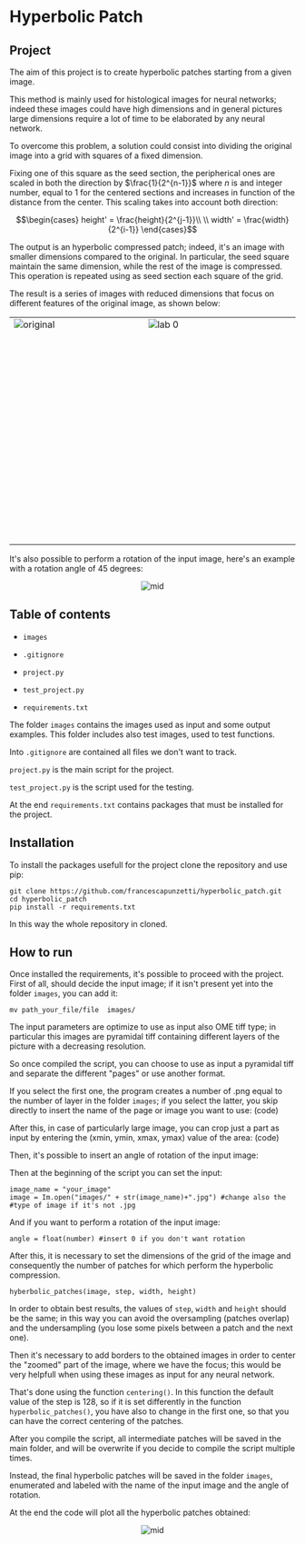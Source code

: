 # Hyperbolic Patch

## Project

The aim of this project is to create hyperbolic patches starting from a given image.

This method is mainly used for histological images for neural networks; indeed these images could have high dimensions and in general pictures large dimensions require a lot of time to be elaborated by any neural network.

To overcome this problem, a solution could consist into dividing the original image into a grid with squares of a fixed dimension.

Fixing one of this square as the seed section, the peripherical ones are scaled in both the direction by $\frac{1}{2^{n-1}}$ where *n* is and integer number, equal to 1 for the centered sections and increases in function of the distance from the center.
This scaling takes into account both direction:

$$\begin{cases}
height' = \frac{height}{2^{j-1}}\\
\\ width' = \frac{width}{2^{i-1}}
\end{cases}$$

The output is an hyperbolic compressed patch; indeed, it's an image with smaller dimensions compared to the original. 
In particular, the seed square maintain the same dimension, while the rest of the image is compressed. 
This operation is repeated using as seed section each square of the grid.

The result is a series of images with reduced dimensions that focus on different features of the original image, as shown below: 

<div align='center'>
<table cellspacing="2" cellpadding="2" width="600" border="0">
<tbody>
<tr>
<td valign="top" height="400" width="400"><img src="https://i.ibb.co/tmkjVqm/Schermata-2022-11-08-alle-15-53-22.png" alt="original" align=”center” title="Original" border="0"></a></td>
<td valign="top" width="500"><img src="https://i.ibb.co/P1gtPcX/lab-1.png" alt="lab 0" align=”center” border="0"></a></td>
</tr>
</tbody>
</table>
</div>

It's also possible to perform a rotation of the input image, here's an example with a rotation angle of 45 degrees:

<div  align='center'>
<img  src="https://i.ibb.co/rbzpZMH/lab-45.png"  alt="mid" border="0">
</div>


## Table of contents

  

-  `images`

-  `.gitignore`

-  `project.py`

-  `test_project.py`

-  `requirements.txt`

  

The folder `images` contains the images used as input and some output examples. This folder includes also test images, used to test functions.

Into `.gitignore` are contained all files we don't want to track.

`project.py` is the main script for the project.

`test_project.py` is the script used for the testing.

At the end `requirements.txt` contains packages that must be installed for the project.

  

## Installation

To install the packages usefull for the project clone the repository and use pip:

```
git clone https://github.com/francescapunzetti/hyperbolic_patch.git
cd hyperbolic_patch
pip install -r requirements.txt
```

In this way the whole repository in cloned.

## How to run 
Once installed the requirements, it's possible to proceed with the project. 
First of all, should decide the input image; if it isn't present yet into the folder `images`, you can add it: 

    mv path_your_file/file  images/
    
The input parameters are optimize to use as input also OME tiff type; in particular this images are pyramidal tiff containing different layers of the picture with a decreasing resolution. 

So once compiled the script, you can choose to use as input a pyramidal tiff and separate the different "pages" or use another format. 

If you select the first one, the program creates a number of .png equal to the number of layer in the folder `images`; if you select the latter, you skip directly to insert the name of the page or image you want to use: (code)

After this, in case of particularly large image, you can crop just a part as input by entering the (xmin, ymin, xmax, ymax) value of the area: (code)

Then, it's possible to insert an angle of rotation of the input image: 


Then at the beginning of the script you can set the input:

    image_name = "your_image"
    image = Im.open("images/" + str(image_name)+".jpg") #change also the
    #type of image if it's not .jpg

And if you want to perform a rotation of the input image: 

    angle = float(number) #insert 0 if you don't want rotation 

After this, it is necessary to set the dimensions of the grid of the image and consequently the number of patches for which perform the hyperbolic compression. 

    hyberbolic_patches(image, step, width, height) 

In order to obtain best results, the values of `step`, `width` and `height` should be the same; in this way you can avoid the oversampling (patches overlap) and the undersampling (you lose some pixels between a patch and the next one).

Then it's necessary to add borders to the obtained images in order to center the "zoomed" part of the image, where we have the focus; this would be very helpfull when using these images as input for any neural network. 

That's done using the function `centering()`. In this function the default value of the step is 128, so if it is set differently in the function `hyperbolic_patches()`, you have also to change in the first one, so that you can have the correct centering of the patches. 

After you compile the script, all intermediate patches will be saved in the main folder, and will be overwrite if you decide to compile the script multiple times. 

Instead, the final hyperbolic patches will be saved in the folder `images`, enumerated and labeled with the name of the input image and the angle of rotation.


At the end the code will plot all the hyperbolic patches obtained: 

<div  align='center'>

<img  src="https://i.ibb.co/DWBdS0v/hyperbolic-patches.png"  alt="mid"  border="0">

</div>
